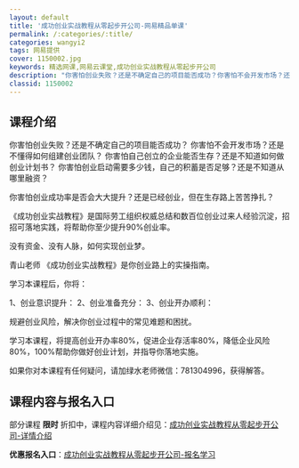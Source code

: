 ```yaml
---
layout: default
title: '成功创业实战教程从零起步开公司-网易精品单课'
permalink: /:categories/:title/
categories: wangyi2
tags: 网易提供
cover: 1150002.jpg
keywords: 精选网课,网易云课堂,成功创业实战教程从零起步开公司
description: "你害怕创业失败？还是不确定自己的项目能否成功？你害怕不会开发市场？还是不懂得如何组建创业团队？你害怕自己创立的企业能否生存？还是不知道如何做创业计划书？你害怕创业启动需要多少钱，自己的积蓄是"
classid: 1150002
---
```


## 课程介绍

你害怕创业失败？还是不确定自己的项目能否成功？
你害怕不会开发市场？还是不懂得如何组建创业团队？
你害怕自己创立的企业能否生存？还是不知道如何做创业计划书？
你害怕创业启动需要多少钱，自己的积蓄是否足够？还是不知道从哪里融资？
 
你害怕创业成功率是否会大大提升？还是已经创业，但在生存路上苦苦挣扎？

《成功创业实战教程》是国际劳工组织权威总结和数百位创业过来人经验沉淀，招招可落地实践，将帮助你至少提升90%创业率。

没有资金、没有人脉，如何实现创业梦。

 青山老师 《成功创业实战教程》是你创业路上的实操指南。

学习本课程后，你将：

1、创业意识提升：
2、创业准备充分：
3、创业开办顺利：

规避创业风险，解决你创业过程中的常见难题和困扰。

学习本课程，将提高创业开办率80%，促进企业存活率80%，降低企业风险80%，100%帮助你做好创业计划，并指导你落地实施。

如果你对本课程有任何疑问，请加绿水老师微信：781304996，获得解答。

## 课程内容与报名入口

部分课程 **限时** 折扣中，课程内容详细介绍见：[成功创业实战教程从零起步开公司-详情介绍](https://study.163.com/course/introduction/1150002.htm?share=1&shareId=1025206652&utm_campaign=share&utm_medium=iphoneShare&utm_source=&utm_u=1025206652)

**优惠报名入口**：[成功创业实战教程从零起步开公司-报名学习](https://study.163.com/course/introduction/1150002.htm?share=1&shareId=1025206652&utm_campaign=share&utm_medium=iphoneShare&utm_source=&utm_u=1025206652)


